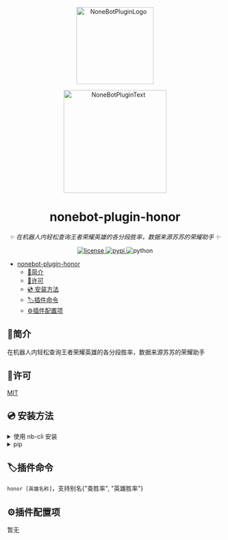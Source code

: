 <div align="center">
  <a href="https://v2.nonebot.dev/store"><img src="https://ghproxy.com/https://github.com/A-kirami/nonebot-plugin-template/blob/resources/nbp_logo.png" width="180" height="180" alt="NoneBotPluginLogo"></a>
  <br>
  <p><img src="https://ghproxy.com/https://github.com/A-kirami/nonebot-plugin-template/blob/resources/NoneBotPlugin.svg" width="240" alt="NoneBotPluginText"></p>
</div>

<div align="center">

# nonebot-plugin-honor

_✨ 在机器人内轻松查询王者荣耀英雄的各分段胜率，数据来源苏苏的荣耀助手 ✨_

<a href="https://raw.githubusercontent.com/nonebot/nonebot2/master/LICENSE">
    <img src="https://img.shields.io/github/license/forchannot/nonebot_plugin_honor" alt="license">
</a>
<a href="https://pypi.python.org/pypi/nonebot-plugin-rename">
    <img src="https://img.shields.io/pypi/v/nonebot-plugin-honor.svg" alt="pypi">
</a>
<img src="https://img.shields.io/badge/python-3.8+-yellow.svg" alt="python">

</div>

<!-- TOC -->
- [nonebot-plugin-honor](#nonebot-plugin-honor)
  - [📖简介](#简介)
  - [🔐许可](#许可)
  - [💿 安装方法](#-安装方法)
  - [🏷️插件命令](#️插件命令)
  - [⚙️插件配置项](#️插件配置项)

## 📖简介

在机器人内轻松查询王者荣耀英雄的各分段胜率，数据来源苏苏的荣耀助手

## 🔐许可

[MIT](https://github.com/forchannot/nonebot-plugin-honor/blob/main/LICENSE)

## 💿 安装方法

<details>
<summary>使用 nb-cli 安装</summary>
在 nonebot2 项目的根目录下打开命令行, 输入以下指令即可安装

    nb plugin install nonebot-plugin-honor
</details>

<details>
<summary>pip</summary>

    pip install nonebot-plugin-honor

打开 nonebot2 项目根目录下的 `pyproject.toml` 文件, 在 `[tool.nonebot]` 部分追加写入

    plugins = ["nonebot_plugin_honor"]

```
[tool.nonebot]
plugins = []
plugin_dirs = ["src/plugins"]
```
</details>



## 🏷️插件命令

`honor [英雄名称]`，支持别名{"查胜率", "英雄胜率"}

## ⚙️插件配置项

暂无
